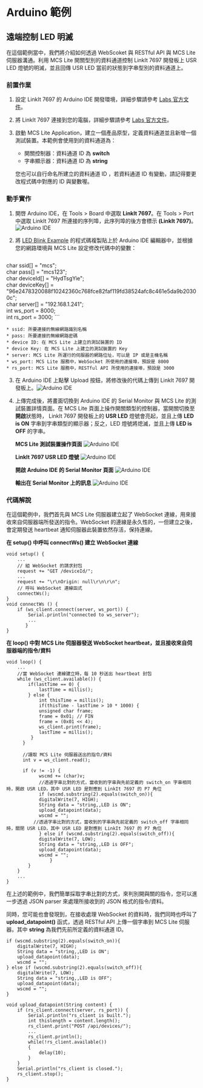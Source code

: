 # Arduino 範例
## 遠端控制 LED 明滅

在這個範例當中，我們將介紹如何透過 WebScoket 與 RESTful API 與 MCS Lite 伺服器溝通。利用 MCS Lite 開關型別的資料通道控制 LinkIt 7697 開發板上 USR LED 燈號的明滅，並且回傳 USR LED 當前的狀態到字串型別的資料通道上。

### 前置作業

1. 設定 LinkIt 7697 的 Arduino IDE 開發環境，詳細步驟請參考 [Labs 官方文件](https://docs.labs.mediatek.com/resource/linkit7697-arduino/en/setup-arduino-ide-for-linkit-7697)。
2. 將 LinkIt 7697 連接到您的電腦，詳細步驟請參考 [Labs 官方文件](https://docs.labs.mediatek.com/resource/linkit7697-arduino/en/connecting-linkit-7697-to-computer)。
3. 啟動 MCS Lite Application，建立一個產品原型，定義資料通道並且新增一個測試裝置。本範例會使用到的資料通道為：

	* 開關控制器：資料通道 ID 為 **switch**
	* 字串顯示器：資料通道 ID 為 **string**

	您也可以自行命名所建立的資料通道 ID ，若資料通道 ID 有變動，請記得要更改程式碼中對應的 ID 與變數喔。

### 動手實作

1. 開啓 Arduino IDE，在 Tools > Board 中選取 **LinkIt 7697**。在 Tools > Port 中選取 LinkIt 7697 所連接的序列埠，此序列埠的後方會標示 **(LinkIt 7697)**。 ![Arduino IDE](../assets/Arduino_tools.png)
2. 將 [LED Blink Example](https://github.com/Mediatek-Cloud/mcs-lite-example/blob/master/Arduino/LED_controller/LED_controller.ino) 的程式碼複製貼上於 Arduino IDE 編輯器中，並根據您的網路環境與 MCS Lite 設定修改代碼中的變數：

	```arduino
char ssid[] = "mcs";  
char pass[] = "mcs123";  
char deviceId[] = "HydTsgYie";  
char deviceKey[] = "96e2478320088f10242360c768fce82faf119fd38524afc8c461e5da9b20300c";  
char server[] = "192.168.1.241";  
int ws_port = 8000;  
int rs_port = 3000; 
	```

	* ssid: 所要連接的無線網路識別名稱
	* pass: 所要連接的無線網路密碼
	* device ID: 在 MCS Lite 上建立的測試裝置的 ID
	* device Key: 在 MCS Lite 上建立的測試裝置的 Key
	* server: MCS Lite 所運行的伺服器的網路位址，可以是 IP 或是主機名稱
	* ws_port: MCS Lite 服務中，WebSocket 所使用的連接埠，預設是 8000
	* rs_port: MCS Lite 服務中，RESTful API 所使用的連接埠，預設是 3000

3. 在 Arduino IDE 上點擊 Upload 按鈕，將修改後的代碼上傳到 LinkIt 7697 開發板上。![Arduino IDE](../assets/Arduino_upload.png)
4. 上傳完成後，將畫面切換到 Arduino IDE 的 Serial Monitor 與 MCS Lite 的測試裝置詳情頁面。在 MCS Lite 頁面上操作開關類型的控制器，當開關切換至**開啟**狀態時， LinkIt 7697 開發板上的 **USR LED** 燈號會亮起，並且上傳 **LED is ON** 字串到字串類型的顯示器；反之，LED 燈號將熄滅，並且上傳 **LED is OFF** 的字串。

	**MCS Lite 測試裝置操作頁面** ![Arduino IDE](../assets/MCS_device.png)
	
	**LinkIt 7697 USR LED 燈號** ![Arduino IDE](../assets/7697_LED.png)
	
	**開啟 Arduino IDE 的 Serial Monitor 頁面** ![Arduino IDE](../assets/Arduino_serial.png) 
	
	**輸出在 Serial Monitor 上的訊息** ![Arduino IDE](../assets/Arduino_console.png)
	
	
### 代碼解說
在這個範例中，我們首先與 MCS Lite 伺服器建立起了 WebSocket 連線，用來接收來自伺服器端所發送的指令。WebSocket 的連線是永久性的，一但建立之後，會定期發送 heartbeat 通知伺服器此裝置依然存活，保持連線。

**在 setup() 中呼叫 connectWs() 建立 WebSocket 連線**

```arduino
void setup() {
	...
	// 組 WebSocket 的請求封包
  	request += "GET /deviceId/";
	...
  	request += "\r\nOrigin: null\r\n\r\n";
  	// 呼叫 WebSocket 連線函式
  	connectWs();
}
void connectWs () {
	if (ws_client.connect(server, ws_port)) {
		Serial.println("connected to ws_server");
		...
       }
}
```

**在 loop() 中對 MCS Lite 伺服器發送 WebSocket heartbeat，並且接收來自伺服器端的指令/資料**

```arduino
void loop() {
	...
	//當 WebSocket 連線建立時，每 10 秒送出 heartbeat 封包
  	while (ws_client.available()) {
     	if(lastTime == 0) {
        	lastTime = millis();
      	} else {
        	int thisTime = millis();
        	if(thisTime - lastTime > 10 * 1000) {
          	unsigned char frame;
          	frame = 0x01; // FIN
          	frame = (0x01 << 4);
          	ws_client.print(frame);
          	lastTime = millis();
       	 }
      }
     
      //讀取 MCS Lite 伺服器送出的指令/資料
      int v = ws_client.read();
     
      if (v != -1) {
        	wscmd += (char)v;  
        	//透過字串比對的方式，當收到的字串與先前定義的 switch_on 字串相同時，開啟 USR LED，其中 USR LED 是對應到 LinkIt 7697 的 P7 角位
        	if (wscmd.substring(2).equals(switch_on)){
          	digitalWrite(7, HIGH);
          	String data = "string,,LED is ON";
          	upload_datapoint(data);
          	wscmd = "";
          //透過字串比對的方式，當收到的字串與先前定義的 switch_off 字串相同時，關閉 USR LED，其中 USR LED 是對應到 LinkIt 7697 的 P7 角位
        	} else if (wscmd.substring(2).equals(switch_off)){
          	digitalWrite(7, LOW);
          	String data = "string,,LED is OFF";
          	upload_datapoint(data);
          	wscmd = "";
        		}
      	}
  	}
	...
}
```
在上述的範例中，我們簡單採取字串比對的方式，來判別開與關的指令，您可以進一步透過 JSON parser 來處理所接收到的 JSON 格式的指令/資料。

同時，您可能也會發現到，在接收處理 WebSocket 的資料時，我們同時也呼叫了 **upload_datapoint()** 函式，透過 RESTful API 上傳一個字串到 MCS Lite 伺服器。其中 **string** 為我們先前所定義的資料通道 ID。

```arduino
if (wscmd.substring(2).equals(switch_on)){
	digitalWrite(7, HIGH);
	String data = "string,,LED is ON";
   	upload_datapoint(data);
	wscmd = "";
} else if (wscmd.substring(2).equals(switch_off)){
	digitalWrite(7, LOW);
   	String data = "string,,LED is OFF";
   	upload_datapoint(data);
	wscmd = "";
}
```

```arduino
void upload_datapoint(String content) {
	if (rs_client.connect(server, rs_port)) {
    	Serial.println("rs_client is built.");
    	int thislength = content.length();
    	rs_client.print("POST /api/devices/");
    	...
    	rs_client.println(); 
   		while(!rs_client.available())
    	{
      		delay(10);
    	}
  	}
  	Serial.println("rs_client is closed.");
  	rs_client.stop();
}
```
